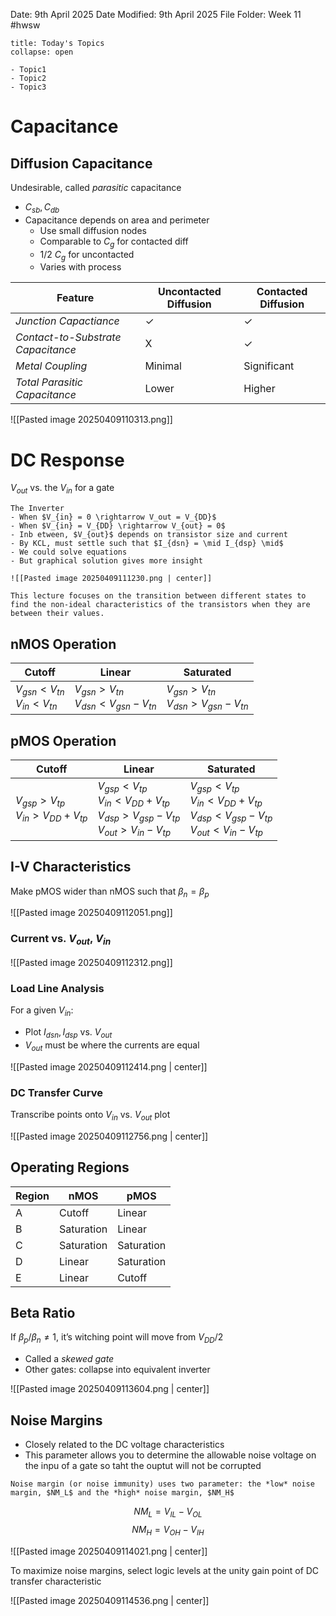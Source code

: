 Date: 9th April 2025
Date Modified: 9th April 2025
File Folder: Week 11
#hwsw

```ad-abstract
title: Today's Topics
collapse: open

- Topic1
- Topic2
- Topic3

```

# Capacitance

## Diffusion Capacitance

Undesirable, called *parasitic* capacitance
- $C_{sb}, C_{db}$
- Capacitance depends on area and perimeter
	- Use small diffusion nodes
	- Comparable to $C_g$ for contacted diff
	- 1/2 $C_g$ for uncontacted
	- Varies with process


| Feature                            | Uncontacted Diffusion | Contacted Diffusion |
| ---------------------------------- | --------------------- | ------------------- |
| *Junction Capactiance*             | $\checkmark$          | $\checkmark$        |
| *Contact-to-Substrate Capacitance* | X                     | $\checkmark$        |
| *Metal Coupling*                   | Minimal               | Significant         |
| *Total Parasitic Capacitance*      | Lower                 | Higher              |


![[Pasted image 20250409110313.png]]

# DC Response

$V_{out}$ vs. the $V_{in}$ for a gate

```ad-example
The Inverter
- When $V_{in} = 0 \rightarrow V_out = V_{DD}$
- When $V_{in} = V_{DD} \rightarrow V_{out} = 0$
- Inb etween, $V_{out}$ depends on transistor size and current
- By KCL, must settle such that $I_{dsn} = \mid I_{dsp} \mid$
- We could solve equations
- But graphical solution gives more insight

![[Pasted image 20250409111230.png | center]]
```

```ad-important
This lecture focuses on the transition between different states to find the non-ideal characteristics of the transistors when they are between their values.
```

## nMOS Operation


| Cutoff                                  | Linear                                             | Saturated                                          |
| --------------------------------------- | -------------------------------------------------- | -------------------------------------------------- |
| $V_{gsn} < V_{tn}$<br>$V_{in} < V_{tn}$ | $V_{gsn} > V_{tn}$<br>$V_{dsn} < V_{gsn} - V_{tn}$ | $V_{gsn} > V_{tn}$<br>$V_{dsn} > V_{gsn} - V_{tn}$ |
## pMOS Operation


| Cutoff                                          | Linear                                                                                                          | Saturated                                                                                                       |
| ----------------------------------------------- | --------------------------------------------------------------------------------------------------------------- | --------------------------------------------------------------------------------------------------------------- |
| $V_{gsp} > V_{tp}$<br>$V_{in} > V_{DD}+ V_{tp}$ | $V_{gsp} < V_{tp}$<br>$V_{in} < V_{DD} + V_{tp}$<br>$V_{dsp} > V_{gsp } - V_{tp}$<br>$V_{out} > V_{in} -V_{tp}$ | $V_{gsp} < V_{tp}$<br>$V_{in} < V_{DD} + V_{tp}$<br>$V_{dsp} < V_{gsp} - V_{tp}$<br>$V_{out} < V_{in} - V_{tp}$ |
## I-V Characteristics

Make pMOS wider than nMOS such that $\beta_n = \beta_p$

![[Pasted image 20250409112051.png]]

### Current vs. $V_{out}$, $V_{in}$

![[Pasted image 20250409112312.png]]

### Load Line Analysis

For a given $V_{in}$:
- Plot $I_{dsn}, I_{dsp}$ vs. $V_{out}$
- $V_{out}$ must be where the currents are equal

![[Pasted image 20250409112414.png | center]]

### DC Transfer Curve

Transcribe points onto $V_{in}$ vs. $V_{out}$ plot

![[Pasted image 20250409112756.png | center]]

## Operating Regions


| Region | nMOS       | pMOS       |
| ------ | ---------- | ---------- |
| A      | Cutoff     | Linear     |
| B      | Saturation | Linear     |
| C      | Saturation | Saturation |
| D      | Linear     | Saturation |
| E      | Linear     | Cutoff     |
## Beta Ratio

If $\beta_p / \beta_n \ne 1$, it’s witching point will move from $V_{DD}/2$
- Called a *skewed gate*
- Other gates: collapse into equivalent inverter

![[Pasted image 20250409113604.png | center]]

## Noise Margins

- Closely related to the DC voltage characteristics
- This parameter allows you to determine the allowable noise voltage on the inpu of a gate so taht the ouptut will not be corrupted

```ad-important
Noise margin (or noise immunity) uses two parameter: the *low* noise margin, $NM_L$ and the *high* noise margin, $NM_H$
```

$$NM_L = V_{IL}-V_{OL}$$
$$NM_H=V_{OH}-V_{IH}$$

![[Pasted image 20250409114021.png | center]]


To maximize noise margins, select logic levels at the unity gain point of DC transfer characteristic

![[Pasted image 20250409114536.png | center]]






